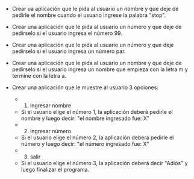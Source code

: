 - Crear ua aplicación que le pida al usuario un nombre y que deje de pedirle el nombre cuando el usuario ingrese
  la palabra "stop".
  
- Crear una aplicación que le pida al usuario un número y que deje de pedirselo si el usuario ingresa el 
  número 99.
  
- Crear una aplicación que le pida al usuario un número y que deje pedirselo si el usuario ingresa un número par.

- Crear una aplicación que le pida al usuario un nombre y que deje de pedirselo si el usuario ingresa un nombre
  que empieza con la letra m y termine con la letra a.
  
 - Crear una aplicación que le muestre al usuario 3 opciones: 
     - 1. ingresar nombre
      - Si el usuario elige el número 1, la aplicación deberá pedirle el nombre y luego decir: "el nombre ingresado fue: X"
     - 2. ingresar número
      - Si el usuario elige el número 2, la aplicación deberá pedirle el número y luego decir: "el número ingresado fue: X"
     - 3. salir 
      - Si el usuario elige el número 3, la aplicación deberá decir "Adiós" y luego finalizar el programa.
  
  
